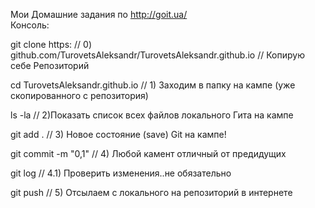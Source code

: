 Мои Домашние задания по http://goit.ua/
<br>
Консоль:
<p>
git clone https:    // 0) github.com/TurovetsAleksandr/TurovetsAleksandr.github.io // Копирую себе Репозиторий 
<p>
cd TurovetsAleksandr.github.io    // 1) Заходим в папку на кампе (уже скопированного с репозитория) 
<p>
ls -la              // 2)Показать список всех файлов локального Гита на кампе
<p>
git add .           // 3) Новое состояние (save) Git на кампе!
<p>
git commit -m "0,1" // 4) Любой камент отличный от предидущих
<p>
git log             // 4.1) Проверить изменения..не обязательно
<p>
git push            // 5) Отсылаем с локального на репозиторий в интернете 



